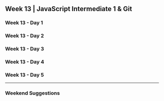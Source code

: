 ## Week 13 | JavaScript Intermediate 1 & Git

### Week 13 - Day 1

### Week 13 - Day 2

### Week 13 - Day 3

### Week 13 - Day 4

### Week 13 - Day 5

---

### Weekend Suggestions
